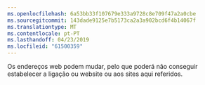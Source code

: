 ```yaml
---
ms.openlocfilehash: 6a53bb33f107679e333a9728c8e709f47a2a0cbe
ms.sourcegitcommit: 143dade9125e7b5173ca2a3a902bcd6f4b14067f
ms.translationtype: MT
ms.contentlocale: pt-PT
ms.lasthandoff: 04/23/2019
ms.locfileid: "61500359"
---
```

Os endereços web podem mudar, pelo que poderá não conseguir estabelecer a ligação ou website ou aos sites aqui referidos.